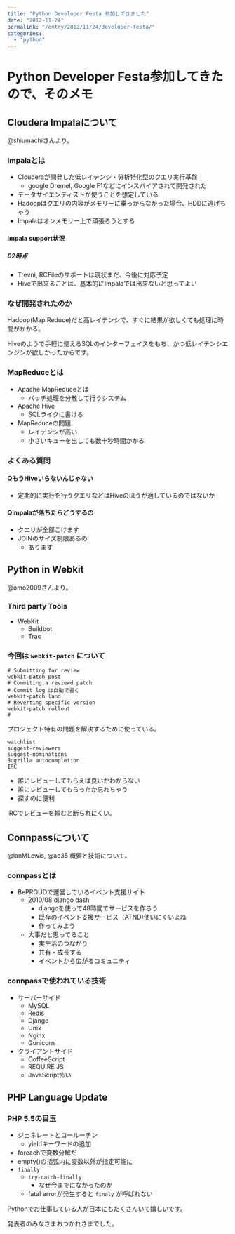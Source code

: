 ```yaml
---
title: "Python Developer Festa 参加してきました"
date: "2012-11-24"
permalink: "/entry/2012/11/24/developer-festa/"
categories:
  - "python"
---
```


# Python Developer Festa参加してきたので、そのメモ

## Cloudera Impalaについて

@shiumachiさんより。

### Impalaとは

- Clouderaが開発した低レイテンシ・分析特化型のクエリ実行基盤
  - google Dremel, Google F1などにインスパイアされて開発された
- データサイエンティストが使うことを想定している
- Hadoopはクエリの内容がメモリーに乗っからなかった場合、HDDに逃げちゃう
- Impalaはオンメモリー上で頑張ろうとする

#### Impala support状況

##### 02時点

- Trevni, RCFileのサポートは現状まだ、今後に対応予定
- Hiveで出来ることは、基本的にImpalaでは出来ないと思ってよい

### なぜ開発されたのか

Hadoop(Map Reduce)だと高レイテンシで、すぐに結果が欲しくても処理に時間がかかる。

Hiveのようで手軽に使えるSQLのインターフェイスをもち、かつ低レイテンシエンジンが欲しかったからです。

### MapReduceとは

- Apache MapReduceとは
  - バッチ処理を分散して行うシステム
- Apache Hive
  - SQLライクに書ける
- MapReduceの問題
  - レイテンシが高い
  - 小さいキューを出しても数十秒時間かかる

### よくある質問

#### QもうHiveいらないんじゃない

- 定期的に実行を行うクエリなどはHiveのほうが適しているのではないか

#### Qimpalaが落ちたらどうするの

- クエリが全部こけます
- JOINのサイズ制限あるの
  - あります

## Python in Webkit

@omo2009さんより。

### Third party Tools

- WebKit
  - Buildbot
  - Trac

### 今回は `webkit-patch` について

    # Submitting for review
    webkit-patch post
    # Commiting a reviewd patch
    # Commit log は自動で書く
    webkit-patch land
    # Reverting specific version
    webkit-patch rollout
    #

プロジェクト特有の問題を解決するために使っている。

    watchlist
    suggest-reviewers
    suggest-nominations
    Bugzilla autocompletion
    IRC

- 誰にレビューしてもらえば良いかわからない
- 誰にレビューしてもらったか忘れちゃう
- 探すのに便利

IRCでレビューを頼むと断られにくい。

## Connpassについて

@lanMLewis, @ae35
概要と技術について。

### connpassとは

- BePROUDで運営しているイベント支援サイト
  - 2010/08 django dash
    - djangoを使って48時間でサービスを作ろう
    - 既存のイベント支援サービス（ATND)使いにくいよね
    - 作ってみよう
  - 大事だと思ってること
    - 実生活のつながり
    - 共有・成長する
    - イベントから広がるコミュニティ

### connpassで使われている技術

- サーバーサイド
  - MySQL
  - Redis
  - Django
  - Unix
  - Nginx
  - Gunicorn
- クライアントサイド
  - CoffeeScript
  - REQUIRE JS
  - JavaScript怖い

## PHP Language Update

### PHP 5.5の目玉

- ジェネレートとコールーチン
  - yieldキーワードの追加
- foreachで変数分解だ
- empty()の括弧内に変数以外が指定可能に
- `finally`
  - `try-catch-finally`
    - なぜ今までになかったのか
  - fatal errorが発生すると `finaly` が呼ばれない

Pythonでお仕事している人が日本にもたくさんいて嬉しいです。

発表者のみなさまおつかれさまでした。
